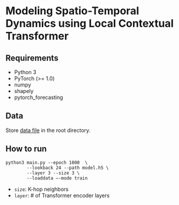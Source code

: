 # Modeling Spatio-Temporal Dynamics using Local Contextual Transformer

## Requirements

- Python 3
- PyTorch (>= 1.0)
- numpy
- shapely
- pytorch_forecasting

## Data

Store [data file](https://drive.google.com/drive/folders/110UJnpo1ZVNkrOM7wuQ90ahVJZatZECF?usp=sharing) in the root directory.

## How to run

  
```
python3 main.py --epoch 1000  \
        --lookback 24 --path model.h5 \
        --layer 3 --size 3 \
        --loaddata —-mode train
```

- ```size```: K-hop neighbors
- ```layer```: # of Transformer encoder layers
